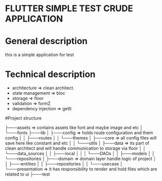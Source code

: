 <h1> FLUTTER SIMPLE TEST CRUDE APPLICATION</h1>

# General description
this is a simple application for test

# Technical description
* architecture => clean architect.
* state management => bloc
* storage => floor
* validation => formZ
* dependency injection => getIt

#Project structure

├───assets    => contains assets like font and maybe image and etc 
│   └───fonts
├───lib
│   ├───config => holds route configuration and them config
│   │   ├───routes
│   │   └───themes
│   ├───core  => all config files will save here like constant and etc
│   │   └───utils
│   ├───data  => its part of clean architect and will handle communication to storage via floor
│   │   └───data_sources
│   │       ├───local
│   │       │   └───DAOs
│   │       ├───models
│   │       └───repositories
│   ├───domain => domain layer handle logic of project 
│   │   ├───entities
│   │   ├───repositories
│   │   └───usecase
│   └───presentation => it has responsibility to render and hold files which are related to ui 
├───test

